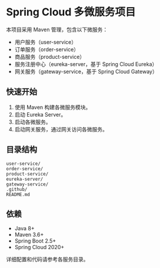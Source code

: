 # Spring Cloud 多微服务项目

本项目采用 Maven 管理，包含以下微服务：
- 用户服务（user-service）
- 订单服务（order-service）
- 商品服务（product-service）
- 服务注册中心（eureka-server，基于 Spring Cloud Eureka）
- 网关服务（gateway-service，基于 Spring Cloud Gateway）

## 快速开始
1. 使用 Maven 构建各微服务模块。
2. 启动 Eureka Server。
3. 启动各微服务。
4. 启动网关服务，通过网关访问各微服务。

## 目录结构
```
user-service/
order-service/
product-service/
eureka-server/
gateway-service/
.github/
README.md
```

## 依赖
- Java 8+
- Maven 3.6+
- Spring Boot 2.5+
- Spring Cloud 2020+

详细配置和代码请参考各服务目录。

